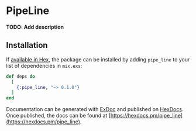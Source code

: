 # PipeLine

**TODO: Add description**

## Installation

If [available in Hex](https://hex.pm/docs/publish), the package can be installed
by adding `pipe_line` to your list of dependencies in `mix.exs`:

```elixir
def deps do
  [
    {:pipe_line, "~> 0.1.0"}
  ]
end
```

Documentation can be generated with [ExDoc](https://github.com/elixir-lang/ex_doc)
and published on [HexDocs](https://hexdocs.pm). Once published, the docs can
be found at [https://hexdocs.pm/pipe_line](https://hexdocs.pm/pipe_line).

